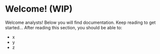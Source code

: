 # Welcome! (WIP)
Welcome analysts!
Below you will find documentation.
Keep reading to get started...
After reading this section, you should be able to:
* x
* y
* z
